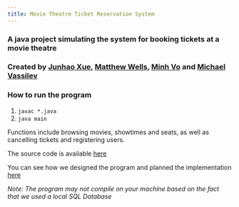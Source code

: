 ```yaml
---
title: Movie Theatre Ticket Reservation System
---
```



### A java project simulating the system for booking tickets at a movie theatre
### Created by [Junhao Xue](mailto:junhao.xue1@ucalgary.ca), [Matthew Wells](mailto:matthew.wells@ucalgary.ca), [Minh Vo](mailto:minh.vo1@ucalgary.ca) and [Michael Vassilev](mailto:michael.vassilev1@ucalgary.ca)		

### How to run the program
1. `javac *.java`
2. `java main`

Functions include browsing movies, showtimes and seats, as well as cancelling tickets and registering users.

The source code is available <a href="https://github.com/BGDanny/Movie-Theatre" target="_blank">here</a>

You can see how we designed the program and planned the implementation <a href="/assets/file/ENSF480_Project_Group27.pdf" target="_blank">here</a>

*Note: The program may not compile on your machine based on the fact that we used a local SQL Database*
